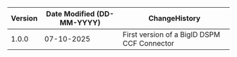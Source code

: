  **Version** | **Date Modified (DD-MM-YYYY)**| **ChangeHistory**                                                                         |
|------------|-------------------------------|-------------------------------------------------------------------------------------------|
| 1.0.0      | 07-10-2025                    | First version of a BigID DSPM CCF Connector                                               |